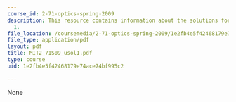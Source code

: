 ```yaml
---
course_id: 2-71-optics-spring-2009
description: This resource contains information about the solutions for problem set
  1.
file_location: /coursemedia/2-71-optics-spring-2009/1e2fb4e5f42468179e74ace74bf995c2_MIT2_71S09_usol1.pdf
file_type: application/pdf
layout: pdf
title: MIT2_71S09_usol1.pdf
type: course
uid: 1e2fb4e5f42468179e74ace74bf995c2

---
```

None